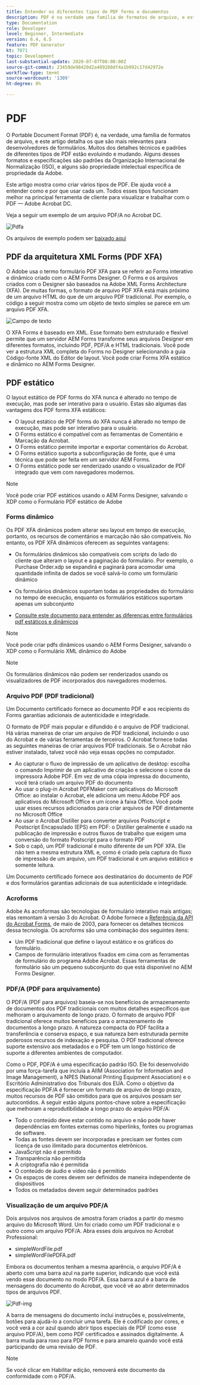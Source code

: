 ```yaml
---
title: Entender os diferentes tipos de PDF forms e documentos
description: PDF é na verdade uma família de formatos de arquivo, e este artigo descreve os tipos de PDF que são importantes e relevantes para os desenvolvedores de formulários.
type: Documentation
role: Developer
level: Beginner, Intermediate
version: 6.4, 6.5
feature: PDF Generator
kt: 7071
topic: Development
last-substantial-update: 2020-07-07T00:00:00Z
source-git-commit: 23459de98420d2a489288df4a1b992c17d42972e
workflow-type: tm+mt
source-wordcount: '1309'
ht-degree: 0%

---
```


# PDF

O Portable Document Format (PDF) é, na verdade, uma família de formatos de arquivo, e este artigo detalha os que são mais relevantes para desenvolvedores de formulários. Muitos dos detalhes técnicos e padrões de diferentes tipos de PDF estão evoluindo e mudando. Alguns desses formatos e especificações são padrões da Organização Internacional de Normalização (ISO), e alguns são propriedade intelectual específica de propriedade da Adobe.

Este artigo mostra como criar vários tipos de PDF. Ele ajuda você a entender como e por que usar cada um. Todos esses tipos funcionam melhor na principal ferramenta de cliente para visualizar e trabalhar com o PDF — Adobe Acrobat DC.

Veja a seguir um exemplo de um arquivo PDF/A no Acrobat DC.

![Pdfa](assets/pdfa-file-in-acrobat.png)

Os arquivos de exemplo podem ser [baixado aqui](assets/pdf-file-types.zip)

## PDF da arquitetura XML Forms (PDF XFA)

O Adobe usa o termo formulário PDF XFA para se referir ao Forms interativo e dinâmico criado com o AEM Forms Designer. O Forms e os arquivos criados com o Designer são baseados na Adobe XML Forms Architecture (XFA). De muitas formas, o formato de arquivo PDF XFA está mais próximo de um arquivo HTML do que de um arquivo PDF tradicional. Por exemplo, o código a seguir mostra como um objeto de texto simples se parece em um arquivo PDF XFA.

![Campo de texto](assets/text-field.JPG)

O XFA Forms é baseado em XML. Esse formato bem estruturado e flexível permite que um servidor AEM Forms transforme seus arquivos Designer em diferentes formatos, incluindo PDF, PDF/A e HTML tradicionais. Você pode ver a estrutura XML completa do Forms no Designer selecionando a guia Código-fonte XML do Editor de layout. Você pode criar Forms XFA estático e dinâmico no AEM Forms Designer.

## PDF estático

O layout estático de PDF forms do XFA nunca é alterado no tempo de execução, mas pode ser interativo para o usuário. Estas são algumas das vantagens dos PDF forms XFA estáticos:

* O layout estático de PDF forms do XFA nunca é alterado no tempo de execução, mas pode ser interativo para o usuário.
* O Forms estático é compatível com as ferramentas de Comentário e Marcação da Acrobat.
* O Forms estático permite importar e exportar comentários do Acrobat.
* O Forms estático suporta a subconfiguração de fonte, que é uma técnica que pode ser feita em um servidor AEM Forms.
* O Forms estático pode ser renderizado usando o visualizador de PDF integrado que vem com navegadores modernos.

>[!NOTE]
>
> Você pode criar PDF estáticos usando o AEM Forms Designer, salvando o XDP como o Formulário PDF estático de Adobe



### Forms dinâmico

Os PDF XFA dinâmicos podem alterar seu layout em tempo de execução, portanto, os recursos de comentários e marcação não são compatíveis. No entanto, os PDF XFA dinâmicos oferecem as seguintes vantagens:

* Os formulários dinâmicos são compatíveis com scripts do lado do cliente que alteram o layout e a paginação do formulário. Por exemplo, o Purchase Order.xdp se expandirá e paginará para acomodar uma quantidade infinita de dados se você salvá-lo como um formulário dinâmico
* Os formulários dinâmicos suportam todas as propriedades do formulário no tempo de execução, enquanto os formulários estáticos suportam apenas um subconjunto

* [Consulte este documento para entender as diferenças entre formulários pdf estáticos e dinâmicos](https://experienceleague.adobe.com/docs/experience-manager-learn/forms/document-services/pdf-forms-and-documents.html#:~:text=Dynamic%20forms%20support%20all%20the,forms%20support%20only%20a%20subset)

>[!NOTE]
>
> Você pode criar pdfs dinâmicos usando o AEM Forms Designer, salvando o XDP como o Formulário XML dinâmico do Adobe

>[!NOTE]
>
> Os formulários dinâmicos não podem ser renderizados usando os visualizadores de PDF incorporados dos navegadores modernos.

### Arquivo PDF (PDF tradicional)

Um Documento certificado fornece ao documento PDF e aos recipients do Forms garantias adicionais de autenticidade e integridade.

O formato de PDF mais popular e difundido é o arquivo de PDF tradicional. Há várias maneiras de criar um arquivo de PDF tradicional, incluindo o uso do Acrobat e de várias ferramentas de terceiros. O Acrobat fornece todas as seguintes maneiras de criar arquivos PDF tradicionais. Se o Acrobat não estiver instalado, talvez você não veja essas opções no computador.

* Ao capturar o fluxo de impressão de um aplicativo de desktop: escolha o comando Imprimir de um aplicativo de criação e selecione o ícone da impressora Adobe PDF. Em vez de uma cópia impressa do documento, você terá criado um arquivo PDF do documento
* Ao usar o plug-in Acrobat PDFMaker com aplicativos do Microsoft Office: ao instalar o Acrobat, ele adiciona um menu Adobe PDF aos aplicativos do Microsoft Office e um ícone à faixa Office. Você pode usar esses recursos adicionados para criar arquivos de PDF diretamente no Microsoft Office
* Ao usar o Acrobat Distiller para converter arquivos Postscript e Postscript Encapsulado (EPS) em PDF: o Distiller geralmente é usado na publicação de impressão e outros fluxos de trabalho que exigem uma conversão do formato Postscript para o formato PDF
* Sob o capô, um PDF tradicional é muito diferente de um PDF XFA. Ele não tem a mesma estrutura XML e, como é criado pela captura do fluxo de impressão de um arquivo, um PDF tradicional é um arquivo estático e somente leitura.

Um Documento certificado fornece aos destinatários do documento de PDF e dos formulários garantias adicionais de sua autenticidade e integridade.

### Acroforms

Adobe As acroformas são tecnologias de formulário interativo mais antigas; elas remontam à versão 3 do Acrobat. O Adobe fornece a [Referência da API do Acrobat Forms](assets/FormsAPIReference.pdf), de maio de 2003, para fornecer os detalhes técnicos dessa tecnologia. Os acroforms são uma combinação dos seguintes itens:

* Um PDF tradicional que define o layout estático e os gráficos do formulário.
* Campos de formulário interativos fixados em cima com as ferramentas de formulário do programa Adobe Acrobat. Essas ferramentas de formulário são um pequeno subconjunto do que está disponível no AEM Forms Designer.

### PDF/A (PDF para arquivamento)

O PDF/A (PDF para arquivos) baseia-se nos benefícios de armazenamento de documentos dos PDF tradicionais com muitos detalhes específicos que melhoram o arquivamento de longo prazo. O formato de arquivo PDF tradicional oferece muitos benefícios para o armazenamento de documentos a longo prazo. A natureza compacta do PDF facilita a transferência e conserva espaço, e sua natureza bem estruturada permite poderosos recursos de indexação e pesquisa. O PDF tradicional oferece suporte extensivo aos metadados e o PDF tem um longo histórico de suporte a diferentes ambientes de computador.

Como o PDF, PDF/A é uma especificação padrão ISO. Ele foi desenvolvido por uma força-tarefa que incluía a AIIM (Association for Information and Image Management), a NPES (National Printing Equipment Association) e o Escritório Administrativo dos Tribunais dos EUA. Como o objetivo da especificação PDF/A é fornecer um formato de arquivo de longo prazo, muitos recursos de PDF são omitidos para que os arquivos possam ser autocontidos. A seguir estão alguns pontos-chave sobre a especificação que melhoram a reprodutibilidade a longo prazo do arquivo PDF/A:

* Todo o conteúdo deve estar contido no arquivo e não pode haver dependências em fontes externas como hiperlinks, fontes ou programas de software.
* Todas as fontes devem ser incorporadas e precisam ser fontes com licença de uso ilimitado para documentos eletrônicos.
* JavaScript não é permitido
* Transparência não permitida
* A criptografia não é permitida
* O conteúdo de áudio e vídeo não é permitido
* Os espaços de cores devem ser definidos de maneira independente de dispositivos
* Todos os metadados devem seguir determinados padrões

### Visualização de um arquivo PDF/A

Dois arquivos nos arquivos de amostra foram criados a partir do mesmo arquivo do Microsoft Word. Um foi criado como um PDF tradicional e o outro como um arquivo PDF/A. Abra esses dois arquivos no Acrobat Professional:

* simpleWordFile.pdf
* simpleWordFilePDFA.pdf

Embora os documentos tenham a mesma aparência, o arquivo PDF/A é aberto com uma barra azul na parte superior, indicando que você está vendo esse documento no modo PDF/A. Essa barra azul é a barra de mensagens do documento do Acrobat, que você vê ao abrir determinados tipos de arquivos PDF.

![Pdf-img](assets/pdfa-message.png)

A barra de mensagens do documento inclui instruções e, possivelmente, botões para ajudá-lo a concluir uma tarefa. Ele é codificado por cores, e você verá a cor azul quando abrir tipos especiais de PDF (como esse arquivo PDF/A), bem como PDF certificados e assinados digitalmente. A barra muda para roxo para PDF forms e para amarelo quando você está participando de uma revisão de PDF.

>[!NOTE]
>
> Se você clicar em Habilitar edição, removerá este documento da conformidade com o PDF/A.
